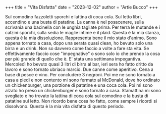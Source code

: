 +++
title = "Vita Disfatta"
date = "2023-12-02"
author = "Artie Bucco"
+++

Sul comodino fazzoletti sporchi e lattina di coca cola. Sul letto libri, accendino e una busta di patatine. La canna è nel posacenere, sulla scrivania una bacinella con le unghia tagliate prima. Per terra le mutande e i calzini sporchi, sulla sedia le maglie intime e il plaid. Questa è la mia stanza, questa è la mia dissoluzione. Rappresenta bene il mio stato d'animo. Sono appena tornato a casa, dopo una serata quasi clean, ho bevuto solo una birra e un drink. Non so davvero come faccio a volte a fare sta vita. Se effettivamente faccio cose "impegnative" o sono solo io che prendo la cosa per più grande di quello che è. E' stata una settimana impegantiva. Mercoledì ho bevuto quasi 3 litri di birra al bar, ieri sera ho fatto dritto da lavoro e sono tornato ubriaco marcio. Due canne come aperitivo. Cena a base di pesce e vino. Per concludere 3 negroni. Poi me ne sono tornato a casa a piedi e non contento mi sono fermato al McDonald, dove ho ordinato un chickenburger, una porzione di patatine e una coca cola. Poi mi sono alzato ho preso un chickenburger e sono tornato a casa. Stamattina mi sono svegliato e ho trovato la lattina di coca cola sul comodino e la busta di patatine sul letto. Non ricordo bene cosa ho fatto, come sempre i ricordi si dissolvono. Questa è la mia vita disfatta di questo periodo.